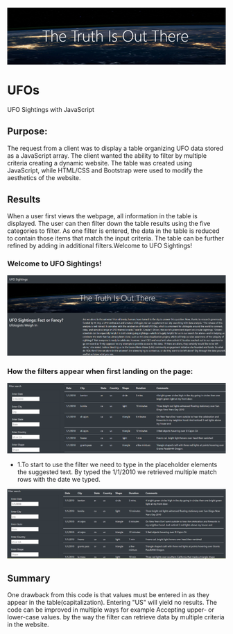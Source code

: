 
![](Resources/img3.png)
# UFOs
UFO Sightings with JavaScript

## Purpose:
The request from a client was to display a table organizing UFO data stored as a JavaScript array. The client wanted the ability to filter by multiple criteria creating a dynamic website. The table was created using JavaScript, while HTML/CSS and Bootstrap were used to modify the aesthetics of the website.

## Results
When a user first views the webpage, all information in the table is displayed. The user can then filter down the table results using the five categories to filter. As one filter is entered, the data in the table is reduced to contain those items that match the input criteria. The table can be further refined by adding in additional filters.Welcome to UFO Sightings!

### Welcome to UFO Sightings!
![](Resources/img1.png)

### How the filters appear when first landing on the page:
![](Resources/img2.png)

* 1.To start to use the filter we need to type in the placeholder elements the suggested text. By typed the 1/1/2010 we retrieved multiple match rows with the date we typed. 

![](Resources/img5.png)



## Summary

One drawback from this code is that values must be entered in as they appear in the table(capitalization). Entering "US" will yield no results. The code can be improved in multiple ways for example Accepting upper- or lower-case values. by the way the filter can retrieve data by multiple criteria in the website. 

